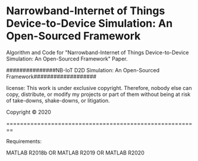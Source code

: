 # Narrowband-Internet of Things Device-to-Device Simulation: An Open-Sourced Framework

Algorithm and Code for "Narrowband-Internet of Things Device-to-Device Simulation: An Open-Sourced Framework" Paper.


###############NB-IoT D2D Simulation: An Open-Sourced Framework###################

license: This work is under exclusive copyright. Therefore, nobody else can copy, distribute, or modify my projects or part of them without being at risk of take-downs, shake-downs, or litigation.

Copyright © 2020

========================================================

Requirements: 

MATLAB R2018b OR MATLAB R2019 OR MATLAB R2020


